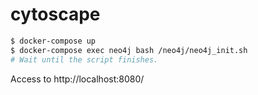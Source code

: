 # cytoscape

```bash
$ docker-compose up
$ docker-compose exec neo4j bash /neo4j/neo4j_init.sh
# Wait until the script finishes.
```

Access to http://localhost:8080/
